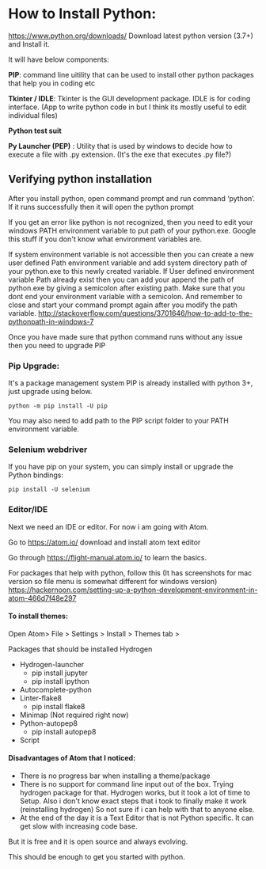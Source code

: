 # How to Install Python: #

https://www.python.org/downloads/
Download latest python version (3.7+) and Install it.

It will have below components:

**PIP**: command line uitility that can be used to install other python packages that help you in coding etc

**Tkinter / IDLE**: Tkinter is the GUI development package. IDLE is for coding interface. (App to write python code in but I think its mostly useful to edit individual files)

**Python test suit**

**Py Launcher (PEP)** : Utility that is used by windows to decide how to execute a file with .py extension. (It's the exe that executes .py file?)


## Verifying python installation ##
After you install python, open command prompt and run command ‘python’. If it runs successfully then it will open the python prompt

If you get an error like python is not recognized, then you need to edit your windows PATH environment variable to put path of your python.exe. Google this stuff if you don't know what environment variables are.

If system environment variable is not accessible then you can create a new user defined Path environment variable and add system directory path of your python.exe to this newly created variable.  If User defined environment variable Path already exist then you can add your append the path of python.exe by giving a semicolon after existing path. Make sure that you dont end your environment variable with a semicolon. And remember to close and start your command prompt again after you modify the path variable.
http://stackoverflow.com/questions/3701646/how-to-add-to-the-pythonpath-in-windows-7


Once you have made sure that python command runs without any issue then you need to upgrade PIP

### Pip Upgrade: ###
It's a package management system
PIP is already installed with python 3+, just upgrade using below.

`python -m pip install -U pip`

You may also need to add path to the PIP script folder to your PATH environment variable.


### Selenium webdriver ###

If you have pip on your system, you can simply install or upgrade the Python bindings:

`pip install -U selenium`

### Editor/IDE ###

Next we need an IDE or editor. For now i am going with Atom.

Go to https://atom.io/ download and install atom text editor

Go through https://flight-manual.atom.io/ to learn the basics.

For packages that help with python, follow this (It has screenshots for mac version so file menu is somewhat different for windows version)
https://hackernoon.com/setting-up-a-python-development-environment-in-atom-466d7f48e297

#### To install themes: ####
Open Atom> File > Settings > Install > Themes tab >

Packages that should be installed
Hydrogen

* Hydrogen-launcher
	* pip install jupyter
	* pip install ipython
* Autocomplete-python
* Linter-flake8
	* pip install flake8
* Minimap (Not required right now)
* Python-autopep8
	* pip install autopep8
* Script

#### Disadvantages of Atom that I noticed: ####
* There is no progress bar when installing a theme/package
* There is no support for command line input out of the box. Trying hydrogen package for that.
Hydrogen works, but it took a lot of time to Setup. Also i don't know exact steps that i took to finally make it work (reinstalling hydrogen) So not sure if i can help with that to anyone else.
* At the end of the day it is a Text Editor that is not Python specific. It can get slow with increasing code base.

But it is free and it is open source and always evolving.

This should be enough to get you started with python.
